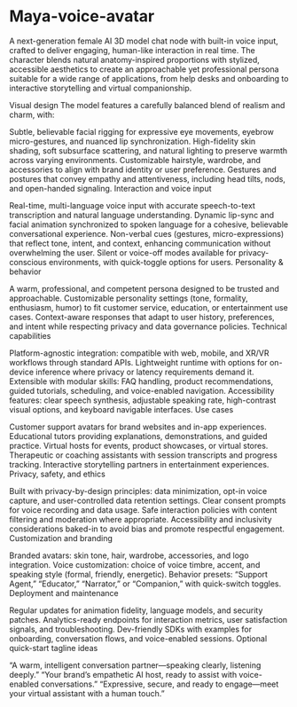 # Maya-voice-avatar
A next-generation female AI 3D model chat node with built-in voice input, crafted to deliver engaging, human-like interaction in real time. The character blends natural anatomy-inspired proportions with stylized, accessible aesthetics to create an approachable yet professional persona suitable for a wide range of applications, from help desks and onboarding to interactive storytelling and virtual companionship.

Visual design
The model features a carefully balanced blend of realism and charm, with:

Subtle, believable facial rigging for expressive eye movements, eyebrow micro-gestures, and nuanced lip synchronization.
High-fidelity skin shading, soft subsurface scattering, and natural lighting to preserve warmth across varying environments.
Customizable hairstyle, wardrobe, and accessories to align with brand identity or user preference.
Gestures and postures that convey empathy and attentiveness, including head tilts, nods, and open-handed signaling.
Interaction and voice input

Real-time, multi-language voice input with accurate speech-to-text transcription and natural language understanding.
Dynamic lip-sync and facial animation synchronized to spoken language for a cohesive, believable conversational experience.
Non-verbal cues (gestures, micro-expressions) that reflect tone, intent, and context, enhancing communication without overwhelming the user.
Silent or voice-off modes available for privacy-conscious environments, with quick-toggle options for users.
Personality & behavior

A warm, professional, and competent persona designed to be trusted and approachable.
Customizable personality settings (tone, formality, enthusiasm, humor) to fit customer service, education, or entertainment use cases.
Context-aware responses that adapt to user history, preferences, and intent while respecting privacy and data governance policies.
Technical capabilities

Platform-agnostic integration: compatible with web, mobile, and XR/VR workflows through standard APIs.
Lightweight runtime with options for on-device inference where privacy or latency requirements demand it.
Extensible with modular skills: FAQ handling, product recommendations, guided tutorials, scheduling, and voice-enabled navigation.
Accessibility features: clear speech synthesis, adjustable speaking rate, high-contrast visual options, and keyboard navigable interfaces.
Use cases

Customer support avatars for brand websites and in-app experiences.
Educational tutors providing explanations, demonstrations, and guided practice.
Virtual hosts for events, product showcases, or virtual stores.
Therapeutic or coaching assistants with session transcripts and progress tracking.
Interactive storytelling partners in entertainment experiences.
Privacy, safety, and ethics

Built with privacy-by-design principles: data minimization, opt-in voice capture, and user-controlled data retention settings.
Clear consent prompts for voice recording and data usage.
Safe interaction policies with content filtering and moderation where appropriate.
Accessibility and inclusivity considerations baked-in to avoid bias and promote respectful engagement.
Customization and branding

Branded avatars: skin tone, hair, wardrobe, accessories, and logo integration.
Voice customization: choice of voice timbre, accent, and speaking style (formal, friendly, energetic).
Behavior presets: “Support Agent,” “Educator,” “Narrator,” or “Companion,” with quick-switch toggles.
Deployment and maintenance

Regular updates for animation fidelity, language models, and security patches.
Analytics-ready endpoints for interaction metrics, user satisfaction signals, and troubleshooting.
Dev-friendly SDKs with examples for onboarding, conversation flows, and voice-enabled sessions.
Optional quick-start tagline ideas

“A warm, intelligent conversation partner—speaking clearly, listening deeply.”
“Your brand’s empathetic AI host, ready to assist with voice-enabled conversations.”
“Expressive, secure, and ready to engage—meet your virtual assistant with a human touch.”
